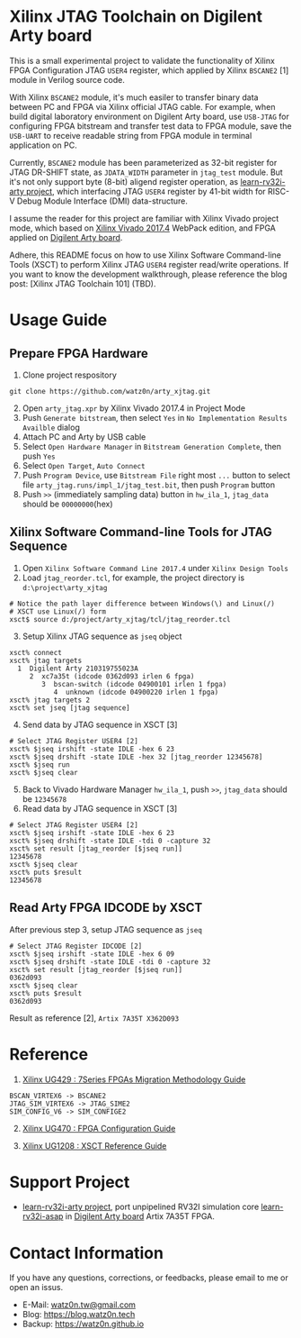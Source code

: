 Xilinx JTAG Toolchain on Digilent Arty board
===

This is a small experimental project to validate the functionality of Xilinx FPGA Configuration JTAG  `USER4` register, which applied by Xilinx `BSCANE2` [1] module in Verilog source code.

With Xilinx `BSCANE2` module, it's much easiler to transfer binary data between PC and FPGA via Xilinx official JTAG cable. For example, when build digital laboratory environment on Digilent Arty board, use `USB-JTAG` for configuring FPGA bitstream and transfer test data to FPGA module, save the `USB-UART` to receive readable string from FPGA module in terminal application on PC.

Currently, `BSCANE2` module has been parameterized as 32-bit register for JTAG DR-SHIFT state, as `JDATA_WIDTH` parameter in `jtag_test` module. But it's not only support byte (8-bit) aligend register operation, as [learn-rv32i-arty project](https://github.com/watz0n/learn-rv32i-arty), which interfacing JTAG `USER4` register by 41-bit width for RISC-V Debug Module Interface (DMI) data-structure.

I assume the reader for this project are familiar with Xilinx Vivado project mode, which based on [Xilinx Vivado 2017.4](https://www.xilinx.com/support/download/index.html/content/xilinx/en/downloadNav/vivado-design-tools/2017-4.html) WebPack edition, and FPGA applied on [Digilent Arty board](https://store.digilentinc.com/arty-a7-artix-7-fpga-development-board-for-makers-and-hobbyists/).

Adhere, this README focus on how to use Xilinx Software Command-line Tools (XSCT) to perform Xilinx JTAG `USER4` register read/write operations. If you want to know the development walkthrough, please reference the blog post: [Xilinx JTAG Toolchain 101] (TBD).

Usage Guide
===

Prepare FPGA Hardware
---
1. Clone project respository
```
git clone https://github.com/watz0n/arty_xjtag.git
```
2. Open `arty_jtag.xpr` by Xilinx Vivado 2017.4 in Project Mode
3. Push `Generate bitstream`, then select `Yes` in `No Implementation Results Availble` dialog
4. Attach PC and Arty by USB cable
5. Select `Open Hardware Manager` in `Bitstream Generation Complete`, then push `Yes`
6. Select `Open Target`, `Auto Connect`
7. Push `Program Device`, use `Bitstream File` right most `...` button to select file `arty_jtag.runs/impl_1/jtag_test.bit`, then push `Program` button
8. Push `>>` (immediately sampling data) button in `hw_ila_1`, `jtag_data` should be `00000000`(hex)

Xilinx Software Command-line Tools for JTAG Sequence
---
1. Open `Xilinx Software Command Line 2017.4` under `Xilinx Design Tools`
2. Load `jtag_reorder.tcl`, for example, the project directory is `d:\project\arty_xjtag`
```
# Notice the path layer difference between Windows(\) and Linux(/)
# XSCT use Linux(/) form
xsct$ source d:/project/arty_xjtag/tcl/jtag_reorder.tcl
```
3. Setup Xilinx JTAG sequence as `jseq` object
```
xsct% connect
xsct% jtag targets
  1  Digilent Arty 210319755023A
     2  xc7a35t (idcode 0362d093 irlen 6 fpga)
        3  bscan-switch (idcode 04900101 irlen 1 fpga)
           4  unknown (idcode 04900220 irlen 1 fpga)
xsct% jtag targets 2
xsct% set jseq [jtag sequence]
```
4. Send data by JTAG sequence in XSCT [3]
```
# Select JTAG Register USER4 [2]
xsct% $jseq irshift -state IDLE -hex 6 23
xsct% $jseq drshift -state IDLE -hex 32 [jtag_reorder 12345678]
xsct% $jseq run
xsct% $jseq clear
```
5. Back to Vivado Hardware Manager `hw_ila_1`, push `>>`, `jtag_data` should be `12345678`
6. Read data by JTAG sequence in XSCT [3]
```
# Select JTAG Register USER4 [2]
xsct% $jseq irshift -state IDLE -hex 6 23
xsct% $jseq drshift -state IDLE -tdi 0 -capture 32
xsct% set result [jtag_reorder [$jseq run]]
12345678
xsct% $jseq clear
xsct% puts $result
12345678
```

Read Arty FPGA IDCODE by XSCT
---
After previous step 3, setup JTAG sequence as `jseq`
```
# Select JTAG Register IDCODE [2]
xsct% $jseq irshift -state IDLE -hex 6 09
xsct% $jseq drshift -state IDLE -tdi 0 -capture 32
xsct% set result [jtag_reorder [$jseq run]]
0362d093
xsct% $jseq clear
xsct% puts $result
0362d093
```
Result as reference [2], `Artix 7A35T X362D093`

Reference
===

1. [Xilinx UG429 : 7Series FPGAs Migration Methodology Guide](https://www.xilinx.com/support/documentation/sw_manuals/ug429_7Series_Migration.pdf)
```
BSCAN_VIRTEX6 -> BSCANE2
JTAG_SIM_VIRTEX6 -> JTAG_SIME2
SIM_CONFIG_V6 -> SIM_CONFIGE2
```

2. [Xilinx UG470 : FPGA Configuration Guide](https://www.xilinx.com/support/documentation/user_guides/ug470_7Series_Config.pdf)

3. [Xilinx UG1208 : XSCT Reference Guide](https://www.xilinx.com/support/documentation/sw_manuals/xilinx2017_4/ug1208-xsct-reference-guide.pdf)


Support Project
===

* [learn-rv32i-arty project](https://github.com/watz0n/learn-rv32i-arty), port unpipelined RV32I simulation core [learn-rv32i-asap](https://github.com/watz0n/learn-rv32i-asap) in [Digilent Arty board](https://store.digilentinc.com/arty-a7-artix-7-fpga-development-board-for-makers-and-hobbyists/) Artix 7A35T FPGA.

Contact Information
===

If you have any questions, corrections, or feedbacks, please email to me or open an issus.

* E-Mail:   watz0n.tw@gmail.com
* Blog:     https://blog.watz0n.tech
* Backup:   https://watz0n.github.io

